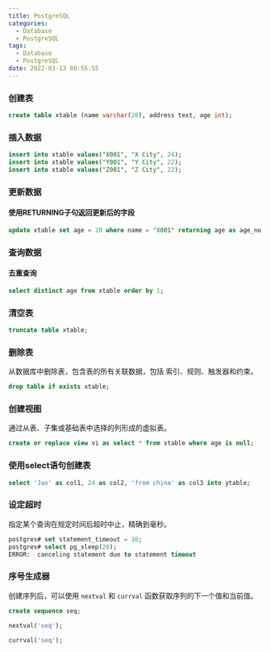 ```yaml
---
title: PostgreSQL
categories:
  - Database
  - PostgreSQL
tags:
  - Database
  - PostgreSQL
date: 2022-03-13 08:55:55
---
```




### 创建表

```sql
create table xtable (name varchar(20), address text, age int);
```

### 插入数据

```sql
insert into xtable values("X001", "X City", 24);
insert into xtable values("Y001", "Y City", 22);
insert into xtable values("Z001", "Z City", 22);
```

### 更新数据

#### 使用RETURNING子句返回更新后的字段

```sql
update xtable set age = 20 where name = "X001" returning age as age_no;
```

### 查询数据

#### 去重查询

```sql
select distinct age from xtable order by 1;
```

###  清空表

```sql
truncate table xtable;
```

### 删除表

从数据库中删除表，包含表的所有关联数据，包括 索引、规则、触发器和约束。

```sql
drop table if exists xtable;
```

### 创建视图

通过从表、子集或基础表中选择的列形成的虚拟表。

```sql
create or replace view vi as select * from xtable where age is null;
```

### 使用select语句创建表

```sql
select 'Jax' as col1, 24 as col2, 'from china' as col3 into ytable;
```

### 设定超时

指定某个查询在规定时间后超时中止，精确到毫秒。

```sql
postgres# set statement_timeout = 10;
postgres# select pg_sleep(20);
ERROR:  canceling statement due to statement timeout
```

### 序号生成器

创建序列后，可以使用 `nextval` 和 `currval` 函数获取序列的下一个值和当前值。

```sql
create sequence seq;

nextval('seq');

currval('seq');
```





